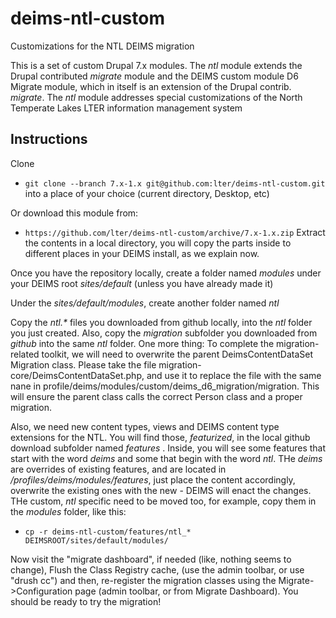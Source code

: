 deims-ntl-custom
================

Customizations for the NTL DEIMS migration

This is a set of custom Drupal 7.x modules.  The _ntl_ module extends the Drupal 
contributed _migrate_ module and the DEIMS custom module D6 Migrate module, which 
in itself is an extension of the Drupal contrib. _migrate_. The _ntl_ module addresses 
special customizations of the North Temperate  Lakes LTER information management system


## Instructions ##

Clone 
* `git clone --branch 7.x-1.x git@github.com:lter/deims-ntl-custom.git` 
into a place of your choice (current directory, Desktop, etc)

Or download this module from: 

* `https://github.com/lter/deims-ntl-custom/archive/7.x-1.x.zip`
Extract the contents in a local directory, you will copy the parts inside to different
places in your DEIMS install, as we explain now.

Once you have the repository locally, create a folder named _modules_ under your
DEIMS root _sites/default_ (unless you have already made it)

Under the _sites/default/modules_, create another folder named _ntl_ 

Copy the _ntl.*_ files you downloaded from github locally, into the _ntl_ 
folder you just created. Also, copy the _migration_ subfolder you downloaded from 
_github_ into the same _ntl_ folder. One more thing: To complete the migration-related 
toolkit,  we will need to overwrite the parent DeimsContentDataSet Migration class.
Please take the file migration-core/DeimsContentDataSet.php, and use it to replace
the file with the same nane in profile/deims/modules/custom/deims_d6_migration/migration.
This will ensure the parent class calls the correct Person class and a proper
migration.  

Also, we need new content types, views and DEIMS content type extensions for the 
NTL. You will find those, _featurized_, in the local github download subfolder named
_features_ .  Inside, you will see some features that start with the word _deims_ and
some that begin with the word _ntl_.  THe _deims_ are overrides of existing features,
and are located in _/profiles/deims/modules/features_, just place the content accordingly,
overwrite the existing ones with the new - DEIMS will enact the changes.  THe custom,
_ntl_ specific need to be moved too, for example, copy them in the _modules_ folder,
like this:

* `cp -r deims-ntl-custom/features/ntl_* DEIMSROOT/sites/default/modules/`


Now visit the "migrate dashboard", if needed (like, nothing seems to change), Flush the
Class Registry cache, (use the admin toolbar, or use "drush cc") and then, re-register
the migration classes using the Migrate->Configuration page (admin toolbar, or from Migrate
Dashboard).  You should be ready to try the migration!
